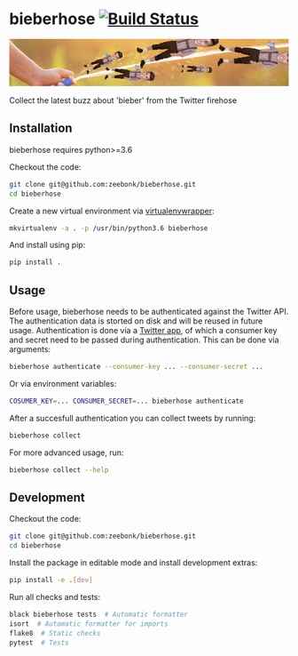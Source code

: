 # bieberhose [![Build Status](https://travis-ci.org/zeebonk/bieberhose.svg?branch=master)](https://travis-ci.org/zeebonk/bieberhose)

![bieberhose header](/images/header.png)

Collect the latest buzz about 'bieber' from the Twitter firehose


## Installation

bieberhose requires python>=3.6

Checkout the code:

```bash
git clone git@github.com:zeebonk/bieberhose.git
cd bieberhose
```

Create a new virtual environment via [virtualenvwrapper](https://virtualenvwrapper.readthedocs.io/en/latest/):

```bash
mkvirtualenv -a . -p /usr/bin/python3.6 bieberhose
```

And install using pip:

```bash
pip install .
```


## Usage

Before usage, bieberhose needs to be authenticated against the Twitter API.
The authentication data is storted on disk and will be reused in future usage.
Authentication is done via a [Twitter app](https://developer.twitter.com/en/apps),
of which a consumer key and secret need to be passed during authentication. This
can be done via arguments:

```bash
bieberhose authenticate --consumer-key ... --consumer-secret ...
```

Or via environment variables:

```bash
COSUMER_KEY=... CONSUMER_SECRET=... bieberhose authenticate
```

After a succesfull authentication you can collect tweets by running:

```bash
bieberhose collect
```

For more advanced usage, run:

```bash
bieberhose collect --help
```


## Development

Checkout the code:

```bash
git clone git@github.com:zeebonk/bieberhose.git
cd bieberhose
```

Install the package in editable mode and install development extras:

```bash
pip install -e .[dev]
```

Run all checks and tests:

```bash
black bieberhose tests  # Automatic formatter
isort  # Automatic formatter for imports
flake8  # Static checks
pytest  # Tests
```
